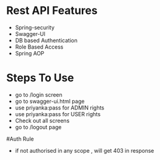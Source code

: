 # Rest API Features
- Spring-security
- Swagger-UI 
- DB based Authentication
- Role Based Access
- Spring AOP


# Steps To Use
- go to /login screen
- go to swagger-ui.html page
- use priyanka:pass for ADMIN rights 
- use priyanka:pass for USER rights 
- Check out all screens
- go to /logout page


#Auth Rule
- if not authorised in any scope , will get 403 in response

